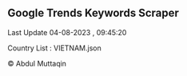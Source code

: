 

## Google Trends Keywords Scraper 
 
Last Update 04-08-2023 , 09:45:20

Country List :
VIETNAM.json



© Abdul Muttaqin 
